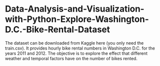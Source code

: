# Data-Analysis-and-Visualization-with-Python-Explore-Washington-D.C.-Bike-Rental-Dataset
The dataset can be downloaded from Kaggle here (you only need the train.csv). It provides hourly bike rental numbers in Washington D.C. for the years 2011 and 2012. The objective is to explore the effect that different weather and temporal factors have on the number of bikes rented.
